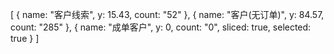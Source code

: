 [
{
name: "客户线索",
y: 15.43,
count: "52"
},
{
name: "客户(无订单)",
y: 84.57,
count: "285"
},
{
name: "成单客户",
y: 0,
count: "0",
sliced: true,
selected: true
}
]